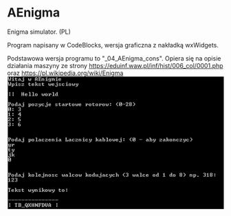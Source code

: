 # AEnigma
Enigma simulator. (PL)

Program napisany w CodeBlocks, wersja graficzna z nakładką wxWidgets. 

Podstawowa wersja programu to "_04_AEnigma_cons". Opiera się na opisie działania maszyny ze strony https://eduinf.waw.pl/inf/hist/006_col/0001.php
oraz 
https://pl.wikipedia.org/wiki/Enigma
![](https://github.com/Szymon300101/AEnigma/blob/master/console.PNG?raw=true)
